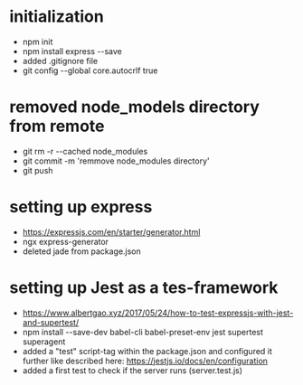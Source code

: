 # initialization
- npm init
- npm install express --save
- added .gitignore file
- git config --global core.autocrlf true

# removed node_models directory from remote
- git rm -r --cached node_modules
- git commit -m 'remmove node_modules directory'
- git push

# setting up express
- https://expressjs.com/en/starter/generator.html
- ngx express-generator
- deleted jade from package.json

# setting up Jest as a tes-framework
- https://www.albertgao.xyz/2017/05/24/how-to-test-expressjs-with-jest-and-supertest/
- npm install --save-dev babel-cli babel-preset-env jest supertest superagent
- added a "test" script-tag within the package.json and configured it further like described here: https://jestjs.io/docs/en/configuration
- added a first test to check if the server runs (server.test.js)